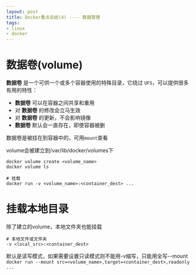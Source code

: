```yaml
---
layout: post
title: Docker重点总结(4) ---- 数据管理
tags:
- linux
- docker
---
```


# 数据卷(volume)
**数据卷** 是一个可供一个或多个容器使用的特殊目录，它绕过 `UFS`，可以提供很多有用的特性：

- **数据卷** 可以在容器之间共享和重用
- 对 **数据卷** 的修改会立马生效
- 对 **数据卷** 的更新，不会影响镜像
- **数据卷** 默认会一直存在，即使容器被删

数据卷是被挂在到容器中的，可用`mount`查看

volume会被建立到/var/lib/docker/volumes下

```shell
docker volume create <volume_name>
docker volume ls

# 挂载
docker run -v <volume_name>:<container_dest> ...
```

# 挂载本地目录
除了建立的volume，本地文件夹也能挂载

```shell
# 本地文件或文件夹
-v <local_src>:<container_dest>
```

默认是读写模式，如果需要设置只读模式则不能用-v缩写，只能用全写--mount
`docker run --mount src=<volume_name>,target=<container_dest>,readonly ...`